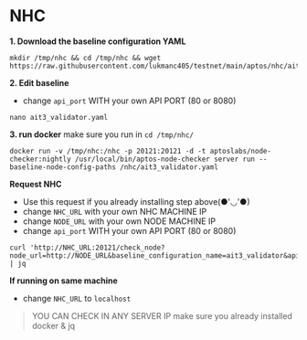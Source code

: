 # NHC

**1. Download the baseline configuration YAML**

```
mkdir /tmp/nhc && cd /tmp/nhc && wget https://raw.githubusercontent.com/lukmanc405/testnet/main/aptos/nhc/ait3_validator.yaml
```

**2. Edit baseline**

* change `api_port` WITH your own API PORT (80 or 8080)

```
nano ait3_validator.yaml
```

**3. run docker** make sure you run in `cd /tmp/nhc/`

```
docker run -v /tmp/nhc:/nhc -p 20121:20121 -d -t aptoslabs/node-checker:nightly /usr/local/bin/aptos-node-checker server run --baseline-node-config-paths /nhc/ait3_validator.yaml
```

**Request NHC**

* Use this request if you already installing step above(●'◡'●)
* change `NHC_URL` with your own NHC MACHINE IP
* change `NODE_URL` with your own NODE MACHINE IP
* change `api_port` WITH your own API PORT (80 or 8080)

```
curl 'http://NHC_URL:20121/check_node?node_url=http://NODE_URL&baseline_configuration_name=ait3_validator&api_port=80&noise_port=6180&metrics_port=9101' | jq
```

**If running on same machine**

* change `NHC_URL` to `localhost`

> YOU CAN CHECK IN ANY SERVER IP make sure you already installed docker & jq
